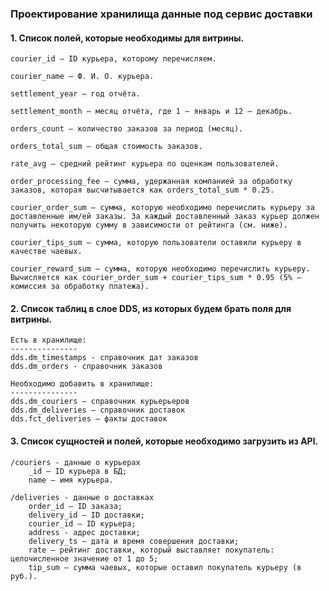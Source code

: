 ### Проектирование хранилища данные под сервис доставки

#### 1. Список полей, которые необходимы для витрины.

    courier_id — ID курьера, которому перечисляем.

    courier_name — Ф. И. О. курьера.

    settlement_year — год отчёта.

    settlement_month — месяц отчёта, где 1 — январь и 12 — декабрь.

    orders_count — количество заказов за период (месяц).

    orders_total_sum — общая стоимость заказов.

    rate_avg — средний рейтинг курьера по оценкам пользователей.

    order_processing_fee — сумма, удержанная компанией за обработку заказов, которая высчитывается как orders_total_sum * 0.25.

    courier_order_sum — сумма, которую необходимо перечислить курьеру за доставленные им/ей заказы. За каждый доставленный заказ курьер должен получить некоторую сумму в зависимости от рейтинга (см. ниже).

    courier_tips_sum — сумма, которую пользователи оставили курьеру в качестве чаевых.

    courier_reward_sum — сумма, которую необходимо перечислить курьеру. Вычисляется как courier_order_sum + courier_tips_sum * 0.95 (5% — комиссия за обработку платежа).

#### 2. Список таблиц в слое DDS, из которых будем брать поля для витрины.

    Есть в хранилище:
    ---------------
    dds.dm_timestamps - справочник дат заказов
    dds.dm_orders - справочник заказов

    Необходимо добавить в хранилище:
    ---------------
    dds.dm_couriers — справочник курьерьеров
	dds.dm_deliveries — справочник доставок
	dds.fct_deliveries — факты доставок

#### 3. Список сущностей и полей, которые необходимо загрузить из API.

	/couriers - данные о курьерах
        _id — ID курьера в БД;
        name — имя курьера.

	/deliveries - данные о доставках
        order_id — ID заказа;
        delivery_id — ID доставки;
        courier_id — ID курьера;
        address - адрес доставки;
        delivery_ts — дата и время совершения доставки;
        rate — рейтинг доставки, который выставляет покупатель: целочисленное значение от 1 до 5;
        tip_sum — сумма чаевых, которые оставил покупатель курьеру (в руб.).